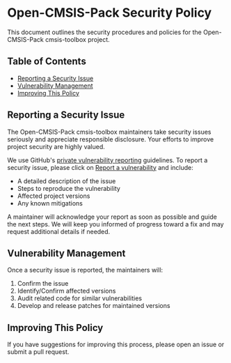 # Open-CMSIS-Pack Security Policy

This document outlines the security procedures and policies for the Open-CMSIS-Pack cmsis-toolbox project.

## Table of Contents
- [Reporting a Security Issue](#reporting-a-security-issue)
- [Vulnerability Management](#vulnerability-management)
- [Improving This Policy](#improving-this-policy)

## Reporting a Security Issue

The Open-CMSIS-Pack cmsis-toolbox maintainers take security issues seriously and appreciate responsible disclosure. Your efforts to improve project security are highly valued.

We use GitHub's [private vulnerability reporting](https://docs.github.com/code-security/security-advisories/guidance-on-reporting-and-writing-information-about-vulnerabilities/privately-reporting-a-security-vulnerability) guidelines.
To report a security issue, please click on [Report a vulnerability](https://github.com/Open-CMSIS-Pack/cmsis-toolbox/security/advisories/new) and include:

- A detailed description of the issue
- Steps to reproduce the vulnerability
- Affected project versions
- Any known mitigations

A maintainer will acknowledge your report as soon as possible and guide the next steps. We will keep you informed of progress toward a fix and may request additional details if needed.

## Vulnerability Management

Once a security issue is reported, the maintainers will:

1. Confirm the issue
2. Identify/Confirm affected versions
3. Audit related code for similar vulnerabilities
4. Develop and release patches for maintained versions

## Improving This Policy

If you have suggestions for improving this process, please open an issue or submit a pull request.
